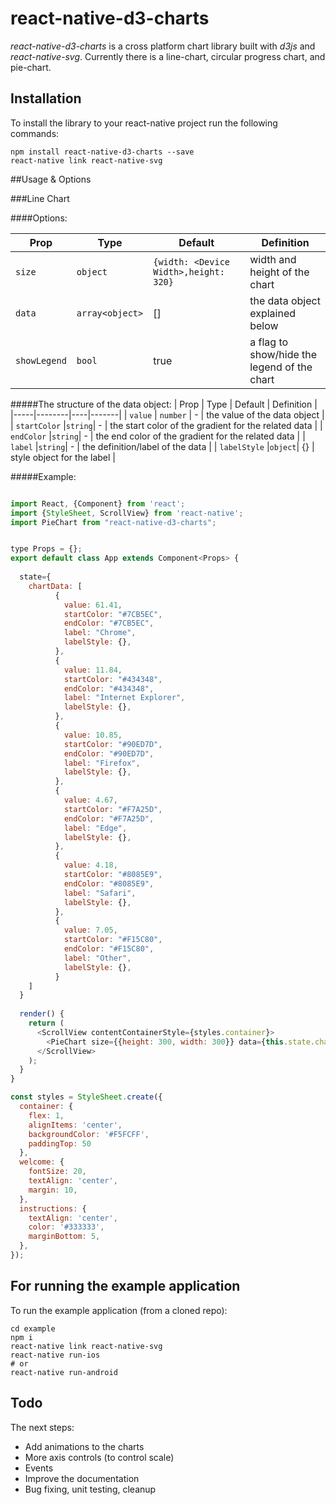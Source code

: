 react-native-d3-charts
=======================

*react-native-d3-charts* is a cross platform chart library built with *d3js* and *react-native-svg*. Currently 
there is a line-chart, circular progress chart, and pie-chart. 
 
## Installation

To install the library to your react-native project run the following commands:

```
npm install react-native-d3-charts --save
react-native link react-native-svg
```

##Usage & Options

###Line Chart

####Options: 

| Prop | Type | Default | Definition |
|-----|--------|----|-------|
| `size` | `object` | `{width: <Device Width>,height: 320}` | width and height of the chart |
| `data` |`array<object>`| [<Browser usage statistics>]| the data object explained below  |
| `showLegend` |`bool`| true | a flag to show/hide the legend of the chart  |

#####The structure of the data object:
| Prop | Type | Default | Definition |
|-----|--------|----|-------|
| `value` | `number` | - | the value of the data object |
| `startColor` |`string`| - | the start color of the gradient for the related data   |
| `endColor` |`string`| - | the end color of the gradient for the related data |
| `label` |`string`| - | the definition/label of the data  |
| `labelStyle` |`object`| {} | style object for the label  |

#####Example:

````javascript

import React, {Component} from 'react';
import {StyleSheet, ScrollView} from 'react-native';
import PieChart from "react-native-d3-charts";


type Props = {};
export default class App extends Component<Props> {
  
  state={
    chartData: [
          {
            value: 61.41,
            startColor: "#7CB5EC",
            endColor: "#7CB5EC",
            label: "Chrome",
            labelStyle: {},
          },
          {
            value: 11.84,
            startColor: "#434348",
            endColor: "#434348",
            label: "Internet Explorer",
            labelStyle: {},
          },
          {
            value: 10.85,
            startColor: "#90ED7D",
            endColor: "#90ED7D",
            label: "Firefox",
            labelStyle: {},
          },
          {
            value: 4.67,
            startColor: "#F7A25D",
            endColor: "#F7A25D",
            label: "Edge",
            labelStyle: {},
          },
          {
            value: 4.18,
            startColor: "#8085E9",
            endColor: "#8085E9",
            label: "Safari",
            labelStyle: {},
          },
          {
            value: 7.05,
            startColor: "#F15C80",
            endColor: "#F15C80",
            label: "Other",
            labelStyle: {},
          }
    ]
  }
  
  render() {
    return (
      <ScrollView contentContainerStyle={styles.container}>
        <PieChart size={{height: 300, width: 300}} data={this.state.chartData} />
      </ScrollView>
    );
  }
}

const styles = StyleSheet.create({
  container: {
    flex: 1,
    alignItems: 'center',
    backgroundColor: '#F5FCFF',
    paddingTop: 50
  },
  welcome: {
    fontSize: 20,
    textAlign: 'center',
    margin: 10,
  },
  instructions: {
    textAlign: 'center',
    color: '#333333',
    marginBottom: 5,
  },
});

````


## For running the example application

To run the example application (from a cloned repo):

```
cd example
npm i
react-native link react-native-svg
react-native run-ios
# or
react-native run-android
```

## Todo

The next steps:
+ Add animations to the charts
+ More axis controls (to control scale)
+ Events
+ Improve the documentation
+ Bug fixing, unit testing, cleanup


